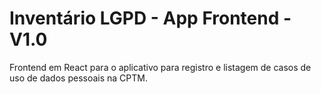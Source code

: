 # Inventário LGPD - App Frontend - V1.0

Frontend em React para o aplicativo para registro e listagem de casos de uso de dados pessoais na CPTM.
